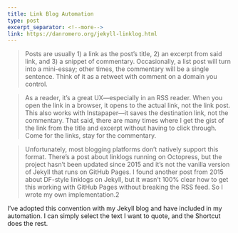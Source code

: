 ```yaml
---
title: Link Blog Automation
type: post
excerpt_separator: <!--more-->
link: https://danromero.org/jekyll-linklog.html
---
```

> Posts are usually 1) a link as the post’s title, 2) an excerpt from said link, and 3) a snippet of commentary. Occasionally, a list post will turn into a mini-essay; other times, the commentary will be a single sentence. Think of it as a retweet with comment on a domain you control.

> As a reader, it’s a great UX—especially in an RSS reader. When you open the link in a browser, it opens to the actual link, not the link post. This also works with Instapaper—it saves the destination link, not the commentary. That said, there are many times where I get the gist of the link from the title and excerpt without having to click through. Come for the links, stay for the commentary.

> Unfortunately, most blogging platforms don’t natively support this format. There’s a post about linklogs running on Octopress, but the project hasn’t been updated since 2015 and it’s not the vanilla version of Jekyll that runs on GitHub Pages. I found another post from 2015 about DF-style linklogs on Jekyll, but it wasn’t 100% clear how to get this working with GitHub Pages without breaking the RSS feed. So I wrote my own implementation.2

I’ve adopted this convention with my Jekyll blog and have included in my automation. I can simply select the text I want to quote, and the Shortcut does the rest.